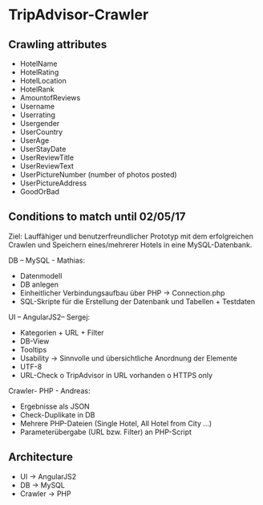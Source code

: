 # TripAdvisor-Crawler

## Crawling attributes 
- HotelName
- HotelRating
- HotelLocation
- HotelRank
- AmountofReviews
- Username
- Userrating
- Usergender
- UserCountry
- UserAge
- UserStayDate
- UserReviewTitle
- UserReviewText
- UserPictureNumber (number of photos posted)
- UserPictureAddress
- GoodOrBad

## Conditions to match until 02/05/17
Ziel: Lauffähiger und benutzerfreundlicher Prototyp mit dem erfolgreichen Crawlen und Speichern eines/mehrerer Hotels in eine MySQL-Datenbank. 

DB – MySQL - Mathias:
-	Datenmodell
-	DB anlegen
-	Einheitlicher Verbindungsaufbau über PHP -> Connection.php
-	SQL-Skripte für die Erstellung der Datenbank und Tabellen + Testdaten

UI – AngularJS2– Sergej:
-	Kategorien + URL + Filter
-	DB-View
-	Tooltips
-	Usability -> Sinnvolle und übersichtliche Anordnung der Elemente
-	UTF-8
-	URL-Check
o	TripAdvisor in URL vorhanden
o	HTTPS only

Crawler- PHP - Andreas:
-	Ergebnisse als JSON
-	Check-Duplikate in DB
-	Mehrere PHP-Dateien (Single Hotel, All Hotel from City ...)
-	Parameterübergabe (URL bzw. Filter) an PHP-Script


## Architecture

- UI -> AngularJS2
- DB -> MySQL
- Crawler -> PHP
